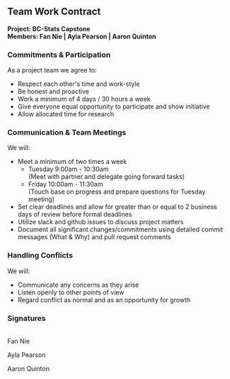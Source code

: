 ## Team Work Contract  

**Project: BC-Stats Capstone**  
**Members: Fan Nie | Ayla Pearson | Aaron Quinton**

### Commitments & Participation
As a project team we agree to:
- Respect each other's time and work-style
- Be honest and proactive
- Work a minimum of 4 days / 30 hours a week
- Give everyone equal opportunity to participate and show initiative
- Allow allocated time for research

### Communication & Team Meetings
We will:
- Meet a minimum of two times a week
  - Tuesday 9:00am - 10:30am   
    (Meet with partner and delegate going forward tasks)
  - Friday 10:00am - 11:30am  
    (Touch base on progress and prepare questions for Tuesday meeting)
- Set clear deadlines and allow for greater than or equal to 2 business days of review before formal deadlines
- Utilize slack and github issues to discuss project matters
- Document all significant changes/commitments using detailed commit messages (What & Why) and pull request comments

### Handling Conflicts
We will:
- Communicate any concerns as they arise
- Listen openly to other points of view
- Regard conflict as normal and as an opportunity for growth

### Signatures  
<br>
Fan Nie  

Ayla Pearson  

Aaron Quinton
